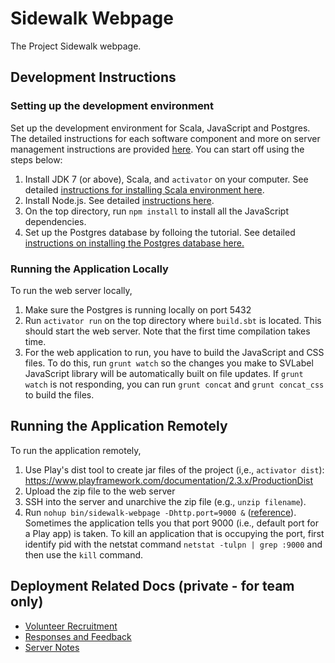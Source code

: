 # Sidewalk Webpage
The Project Sidewalk webpage.

## Development Instructions

### Setting up the development environment
Set up the development environment for Scala, JavaScript and Postgres. The detailed instructions for each software component and more on server management instructions are provided [here](https://github.com/ProjectSidewalk/Instructions). You can start off using the steps below:

1. Install JDK 7 (or above), Scala, and `activator` on your computer. See detailed [instructions for installing Scala environment here](https://github.com/ProjectSidewalk/Instructions#java--scala).
2. Install Node.js. See detailed [instructions here](https://github.com/ProjectSidewalk/Instructions#javascript).
3. On the top directory, run `npm install` to install all the JavaScript dependencies.
4. Set up the Postgres database by folloing the tutorial. See detailed [instructions on installing the Postgres database here.](https://github.com/ProjectSidewalk/Instructions#postgresql)

### Running the Application Locally
To run the web server locally,

1. Make sure the Postgres is running locally on port 5432
2. Run `activator run` on the top directory where `build.sbt` is located. This should start the web server. 
Note that the first time compilation takes time.
3. For the web application to run, you have to build the JavaScript and CSS files. 
To do this, run `grunt watch` so the changes you make to SVLabel JavaScript library 
will be automatically built on file updates. If `grunt watch` is not responding,
you can run `grunt concat` and `grunt concat_css` to build the files.

## Running the Application Remotely
To run the application remotely,

1. Use Play's dist tool to create jar files of the project (i,e., `activator dist`): https://www.playframework.com/documentation/2.3.x/ProductionDist
2. Upload the zip file to the web server
3. SSH into the server and unarchive the zip file (e.g., `unzip filename`).
4. Run `nohup bin/sidewalk-webpage -Dhttp.port=9000 &` ([reference](http://alvinalexander.com/scala/play-framework-deploying-application-production-server)). Sometimes the application tells you that port 9000 (i.e., default port for a Play app) is taken. To kill an application that is occupying the port, first identify pid with the netstat command `netstat -tulpn | grep :9000` and then use the `kill` command.

## Deployment Related Docs (private - for team only)
- [Volunteer Recruitment](https://docs.google.com/document/d/1S0QkTX4OP1eMoIK6NZ5Cu2EpCV5Y3lTOf5lFiCqiItA/edit#heading=h.txqj819si9cz)
- [Responses and Feedback](https://docs.google.com/document/d/1e-Z9k2NL7hdgN2MZC8zIjwMohBl-xz7pta9vjCHQXnk/edit)
- [Server Notes](https://docs.google.com/document/d/1bXflDqd-hpFUdcrJUJzJh3CibgDJr_UGjAgxJz4OymU/edit)
